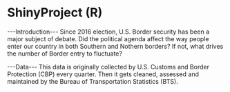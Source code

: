 # ShinyProject (R)

---Introduction---
Since 2016 election, U.S. Border security has been a major subject of debate. 
Did the political agenda affect the way people enter our country in both Southern and Nothern borders?
If not, what drives the number of Border entry to fluctuate? 

---Data---
This data is originally collected by U.S. Customs and Border Protection (CBP) every quarter. 
Then it gets cleaned, assessed and maintained by the Bureau of Transportation Statistics (BTS). 
